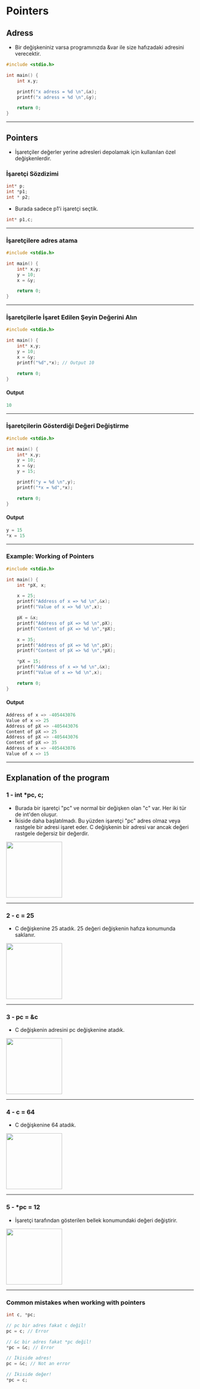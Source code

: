 # Pointers

## Adress

- Bir değişkeniniz varsa programınızda &var ile size hafızadaki adresini verecektir.

```c
#include <stdio.h>

int main() {
    int x,y;

    printf("x adress = %d \n",&x);
    printf("x adress = %d \n",&y);

    return 0;
}
```

------------

## Pointers

- İşaretçiler değerler yerine adresleri depolamak için kullanılan özel değişkenlerdir.

### İşaretçi Sözdizimi

```c
int* p;
int *p1;
int * p2;
```

- Burada sadece p1'i işaretçi seçtik.

```c
int* p1,c;
```

------------
### İşaretçilere adres atama

```c
#include <stdio.h>

int main() {
    int* x,y;
    y = 10;
    x = &y;

    return 0;
}
```

------------
### İşaretçilerle İşaret Edilen Şeyin Değerini Alın

```c
#include <stdio.h>

int main() {
    int* x,y;
    y = 10;
    x = &y;
    printf("%d",*x); // Output 10

    return 0;
}
```
#### Output

```c
10
```

------------
### İşaretçilerin Gösterdiği Değeri Değiştirme

```c
#include <stdio.h>

int main() {
    int* x,y;
    y = 10;
    x = &y;
    y = 15;

    printf("y = %d \n",y);
    printf("*x = %d",*x);

    return 0;
}
```

#### Output

```c
y = 15
*x = 15
```

------------
### Example: Working of Pointers

```c
#include <stdio.h>

int main() {
    int *pX, x;

    x = 25;
    printf("Address of x => %d \n",&x);
    printf("Value of x => %d \n",x);

    pX = &x;
    printf("Address of pX => %d \n",pX);
    printf("Content of pX => %d \n",*pX);

    x = 35;
    printf("Address of pX => %d \n",pX);
    printf("Content of pX => %d \n",*pX);

    *pX = 15;
    printf("Address of x => %d \n",&x);
    printf("Value of x => %d \n",x);

    return 0;
}
```

#### Output

```c
Address of x => -405443076
Value of x => 25
Address of pX => -405443076
Content of pX => 25
Address of pX => -405443076
Content of pX => 35
Address of x => -405443076
Value of x => 15
```

------------
## Explanation of the program

### 1 - int \*pc, c;

- Burada bir işaretçi "pc" ve normal bir değişken olan "c" var. Her iki tür de int'den oluşur.
- İkiside daha başlatılmadı. Bu yüzden işaretçi "pc" adres olmaz veya rastgele bir adresi işaret eder. C değişkenin bir adresi var ancak değeri rastgele değersiz bir değerdir.

<img src="https://i.hizliresim.com/ihtynmy.png" width="150" height="150">

------------

### 2 - c = 25

- C değişkenine 25 atadık. 25 değeri değişkenin hafıza konumunda saklanır.

<img src="https://i.hizliresim.com/fbgkpue.png" width="150" height="150">

------------

### 3 - pc = &c

- C değişkenin adresini pc değişkenine atadık.

<img src="https://i.hizliresim.com/fcdjvx4.png" width="150" height="150">

------------

### 4 - c = 64

- C değişkenine 64 atadık.

<img src="https://i.hizliresim.com/dcuijmi.png" width="150" height="150">

------------

### 5 - \*pc = 12

- İşaretçi tarafından gösterilen bellek konumundaki değeri değiştirir.

<img src="https://i.hizliresim.com/kaiuvch.png" width="150" height="150">

------------

### Common mistakes when working with pointers

```c
int c, *pc;

// pc bir adres fakat c değil!
pc = c; // Error

// &c bir adres fakat *pc değil!
*pc = &c; // Error

// İkiside adres!
pc = &c; // Not an error

// İkiside değer!
*pc = c;
```

